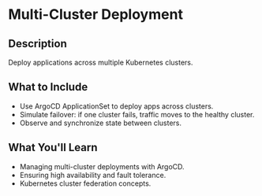 # Multi-Cluster Deployment

## Description

Deploy applications across multiple Kubernetes clusters.

## What to Include

- Use ArgoCD ApplicationSet to deploy apps across clusters.
- Simulate failover: if one cluster fails, traffic moves to the healthy cluster.
- Observe and synchronize state between clusters.

## What You'll Learn

- Managing multi-cluster deployments with ArgoCD.
- Ensuring high availability and fault tolerance.
- Kubernetes cluster federation concepts.
